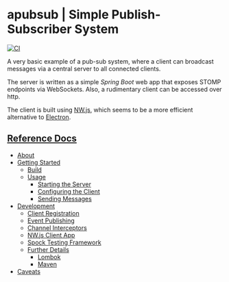 # apubsub | Simple Publish-Subscriber System

[![CI](https://github.com/jazzschmidt/apubsub/actions/workflows/ci.yml/badge.svg?branch=main)](https://github.com/jazzschmidt/gradle-docker-plugin/actions/workflows/ci.yml)

A very basic example of a pub-sub system, where a client can broadcast messages via a central server to all connected
clients.

The server is written as a simple _Spring Boot_ web app that exposes STOMP endpoints via WebSockets. Also, a rudimentary
client can be accessed over http.

The client is built using [NW.js](https://nwjs.io/), which seems to be a more efficient alternative
to [Electron](https://www.electronjs.org/).

## [Reference Docs](https://jazzschmidt.github.io/apubsub)

- [About](https://jazzschmidt.github.io/apubsub)
- [Getting Started](https://jazzschmidt.github.io/apubsub/#/getting-started/index)
    - [Build](https://jazzschmidt.github.io/apubsub/#/getting-started/index?id=build)
    - [Usage](https://jazzschmidt.github.io/apubsub/#/getting-started/index?id=usage)
        - [Starting the Server](https://jazzschmidt.github.io/apubsub/#/getting-started/index?id=starting-the-server)
        - [Configuring the Client](https://jazzschmidt.github.io/apubsub/#/getting-started/index?id=configuring-the-client)
        - [Sending Messages](https://jazzschmidt.github.io/apubsub/#/getting-started/index?id=sending-messages)
- [Development](https://jazzschmidt.github.io/apubsub/#/development/index)
    - [Client Registration](https://jazzschmidt.github.io/apubsub/#/development/index?id=client-registration)
    - [Event Publishing](https://jazzschmidt.github.io/apubsub/#/development/index?id=event-publishing)
    - [Channel Interceptors](https://jazzschmidt.github.io/apubsub/#/development/index?id=channel-interceptors)
    - [NW.js Client App](https://jazzschmidt.github.io/apubsub/#/development/index?id=nwjs-client-app)
    - [Spock Testing Framework](https://jazzschmidt.github.io/apubsub/#/development/index?id=spock-testing-framework)
    - [Further Details](https://jazzschmidt.github.io/apubsub/#/development/index?id=further-details)
        - [Lombok](https://jazzschmidt.github.io/apubsub/#/development/index?id=lombok)
        - [Maven](https://jazzschmidt.github.io/apubsub/#/development/index?id=maven)
- [Caveats](http://localhost:3000/#/caveats/caveats)
